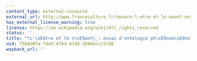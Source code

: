 ```yaml
---
content_type: external-resource
external_url: http://www.franceculture.fr/oeuvre-l-etre-et-le-neant-essai-d-ontologie-phenomenologique-de-jean-paul-sartre.html
has_external_license_warning: true
license: https://en.wikipedia.org/wiki/All_rights_reserved
status: ''
title: "*L'\xEAtre et le n\xE9ant\_: essai d'ontologie ph\xE9nom\xE9nologique*"
uid: 75b8a05a-fda5-476d-8140-3604bccc5c88
wayback_url: ''
---
```

